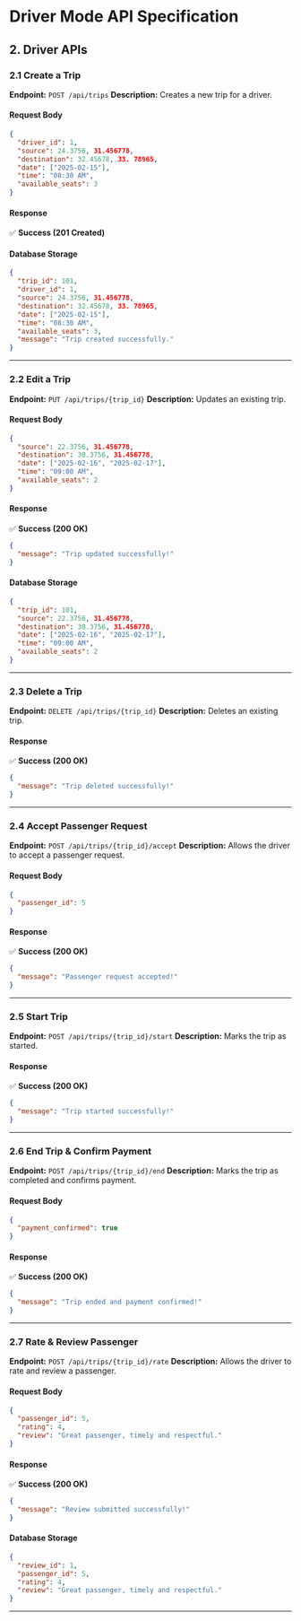 
# Driver Mode API Specification

## **2. Driver APIs**
### **2.1 Create a Trip**
**Endpoint:** `POST /api/trips`
**Description:** Creates a new trip for a driver.

#### **Request Body**
```json
{
  "driver_id": 1,
  "source": 24.3756, 31.456778,
  "destination": 32.45678, 33. 78965,
  "date": ["2025-02-15"],
  "time": "08:30 AM",
  "available_seats": 3
}
```

#### **Response**
✅ **Success (201 Created)**

#### **Database Storage**
```json
{
  "trip_id": 101,
  "driver_id": 1,
  "source": 24.3756, 31.456778,
  "destination": 32.45678, 33. 78965,
  "date": ["2025-02-15"],
  "time": "08:30 AM",
  "available_seats": 3,
  "message": "Trip created successfully."
}
```

---

### **2.2 Edit a Trip**
**Endpoint:** `PUT /api/trips/{trip_id}`
**Description:** Updates an existing trip.

#### **Request Body**
```json
{
  "source": 22.3756, 31.456778,
  "destination": 30.3756, 31.456778,
  "date": ["2025-02-16", "2025-02-17"],
  "time": "09:00 AM",
  "available_seats": 2
}
```

#### **Response**
✅ **Success (200 OK)**

```json
{
  "message": "Trip updated successfully!"
}
```

#### **Database Storage**
```json
{
  "trip_id": 101,
  "source": 22.3756, 31.456778,
  "destination": 30.3756, 31.456778,
  "date": ["2025-02-16", "2025-02-17"],
  "time": "09:00 AM",
  "available_seats": 2
}
```

---

### **2.3 Delete a Trip**
**Endpoint:** `DELETE /api/trips/{trip_id}`
**Description:** Deletes an existing trip.

#### **Response**
✅ **Success (200 OK)**

```json
{
  "message": "Trip deleted successfully!"
}
```

---

### **2.4 Accept Passenger Request**
**Endpoint:** `POST /api/trips/{trip_id}/accept`
**Description:** Allows the driver to accept a passenger request.

#### **Request Body**
```json
{
  "passenger_id": 5
}
```

#### **Response**
✅ **Success (200 OK)**
```json
{
  "message": "Passenger request accepted!"
}
```

---

### **2.5 Start Trip**
**Endpoint:** `POST /api/trips/{trip_id}/start`
**Description:** Marks the trip as started.

#### **Response**
✅ **Success (200 OK)**
```json
{
  "message": "Trip started successfully!"
}
```

---

### **2.6 End Trip & Confirm Payment**
**Endpoint:** `POST /api/trips/{trip_id}/end`
**Description:** Marks the trip as completed and confirms payment.

#### **Request Body**
```json
{
  "payment_confirmed": true
}
```

#### **Response**
✅ **Success (200 OK)**
```json
{
  "message": "Trip ended and payment confirmed!"
}
```

---

### **2.7 Rate & Review Passenger**
**Endpoint:** `POST /api/trips/{trip_id}/rate`
**Description:** Allows the driver to rate and review a passenger.

#### **Request Body**
```json
{
  "passenger_id": 5,
  "rating": 4,
  "review": "Great passenger, timely and respectful."
}
```

#### **Response**
✅ **Success (200 OK)**
```json
{
  "message": "Review submitted successfully!"
}
```

#### **Database Storage**
```json
{
  "review_id": 1,
  "passenger_id": 5,
  "rating": 4,
  "review": "Great passenger, timely and respectful."
}
```

---

